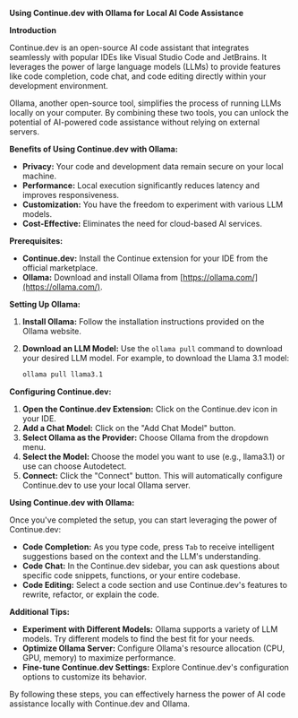 **Using Continue.dev with Ollama for Local AI Code Assistance**

**Introduction**

Continue.dev is an open-source AI code assistant that integrates seamlessly with popular IDEs like Visual Studio Code and JetBrains. It leverages the power of large language models (LLMs) to provide features like code completion, code chat, and code editing directly within your development environment.

Ollama, another open-source tool, simplifies the process of running LLMs locally on your computer. By combining these two tools, you can unlock the potential of AI-powered code assistance without relying on external servers.

**Benefits of Using Continue.dev with Ollama:**

- **Privacy:** Your code and development data remain secure on your local machine.
- **Performance:** Local execution significantly reduces latency and improves responsiveness.
- **Customization:** You have the freedom to experiment with various LLM models.
- **Cost-Effective:** Eliminates the need for cloud-based AI services.

**Prerequisites:**

- **Continue.dev:** Install the Continue extension for your IDE from the official marketplace.
- **Ollama:** Download and install Ollama from [https://ollama.com/](https://ollama.com/).

**Setting Up Ollama:**

1. **Install Ollama:** Follow the installation instructions provided on the Ollama website.
2. **Download an LLM Model:** Use the `ollama pull` command to download your desired LLM model. For example, to download the Llama 3.1 model:

   ```bash
   ollama pull llama3.1
   ```

**Configuring Continue.dev:**

1. **Open the Continue.dev Extension:** Click on the Continue.dev icon in your IDE.
2. **Add a Chat Model:** Click on the "Add Chat Model" button.
3. **Select Ollama as the Provider:** Choose Ollama from the dropdown menu.
4. **Select the Model:** Choose the model you want to use (e.g., llama3.1) or use can choose Autodetect.
5. **Connect:** Click the "Connect" button. This will automatically configure Continue.dev to use your local Ollama server.

**Using Continue.dev with Ollama:**

Once you've completed the setup, you can start leveraging the power of Continue.dev:

- **Code Completion:** As you type code, press `Tab` to receive intelligent suggestions based on the context and the LLM's understanding.
- **Code Chat:** In the Continue.dev sidebar, you can ask questions about specific code snippets, functions, or your entire codebase.
- **Code Editing:** Select a code section and use Continue.dev's features to rewrite, refactor, or explain the code.

**Additional Tips:**

- **Experiment with Different Models:** Ollama supports a variety of LLM models. Try different models to find the best fit for your needs.
- **Optimize Ollama Server:** Configure Ollama's resource allocation (CPU, GPU, memory) to maximize performance.
- **Fine-tune Continue.dev Settings:** Explore Continue.dev's configuration options to customize its behavior.

By following these steps, you can effectively harness the power of AI code assistance locally with Continue.dev and Ollama.
